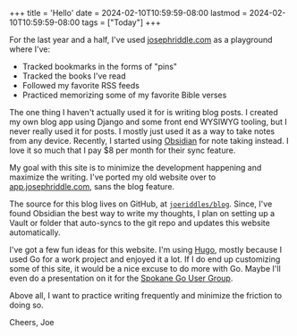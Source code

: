 +++
title = 'Hello'
date = 2024-02-10T10:59:59-08:00
lastmod = 2024-02-10T10:59:59-08:00
tags = ["Today"]
+++

For the last year and a half, I've used [josephriddle.com](https://josephriddle.com) as a playground where I've:
- Tracked bookmarks in the forms of "pins"
- Tracked the books I've read
- Followed my favorite RSS feeds
- Practiced memorizing some of my favorite Bible verses

The one thing I haven't actually used it for is writing blog posts. I created my own blog app using Django and some front end WYSIWYG tooling, but I never really used it for posts. I mostly just used it as a way to take notes from any device. Recently, I started using [Obsidian](https://obsidian.md/) for note taking instead. I love it so much that I pay $8 per month for their sync feature.

My goal with this site is to minimize the development happening and maximize the writing. I've ported my old website over to [app.josephriddle.com](https://app.josephriddle.com), sans the blog feature.

The source for this blog lives on GitHub, at [`joeriddles/blog`](https://github.com/joeriddles/blog). Since, I've found Obsidian the best way to write my thoughts, I plan on setting up a Vault or folder that auto-syncs to the git repo and updates this website automatically.

I've got a few fun ideas for this website. I'm using [Hugo](https://gohugo.io/), mostly because I used Go for a work project and enjoyed it a lot. If I do end up customizing some of this site, it would be a nice excuse to do more with Go. Maybe I'll even do a presentation on it for the [Spokane Go User Group](https://www.meetup.com/spokane-go-users-group/).

Above all, I want to practice writing frequently and minimize the friction to doing so.

Cheers,
Joe
